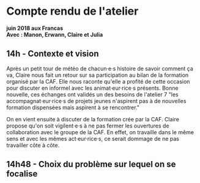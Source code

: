 # Compte rendu de l'atelier
**juin 2018 aux Francas  
Avec : Manon, Erwann, Claire et Julia**

## 14h - Contexte et vision

Après un petit tour de météo de chacun·e·s histoire de savoir comment ça va, Claire nous fait un retour sur sa participation au bilan de la formation organisé par la CAF. Elle nous raconte qu'elle a profité de cette occasion pour discuter en informel avec les animat·eur·rice·s présents. Bonne nouvelle, ces échanges ont validés un des besoins de l'atelier 7 "les accompagnat·eur·rice·s de projets jeunes n'aspirent pas à de nouvelles formation dispensées mais aspirent à se rencontrer."

On en vient ensuite à discuter de la formation crée par la CAF. Claire propose qu'on soit vigilent·e·s à ne pas fermer les ouvertures de collaboration avec le groupe de la CAF. En effet, on travaille dans le même sens et avec les mêmes act·eur·rice·s, ce serait dommage de ne pas travailler côte à côte. 


## 14h48 - Choix du problème sur lequel on se focalise


